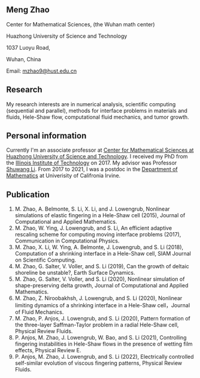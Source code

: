 
## Meng Zhao

Center for Mathematical Sciences, (the Wuhan math center)

Huazhong University of Science and Technology

1037 Luoyu Road,

Wuhan, China

Email: mzhao9@hust.edu.cn


## Research

My research interests are in numerical analysis, scientific computing (sequential and parallel), methods for interface problems in materials and fluids, Hele-Shaw flow, computational fluid mechanics, and tumor growth. 



## Personal information

Currently I'm an associate professor at [Center for Mathematical Sciences at Huazhong University of Science and Technology](http://mathcenter.hust.edu.cn/). I received my PhD from the [Illinois Institute of Technology](https://www.iit.edu/applied-math) on 2017. My advisor was Professor [Shuwang Li](http://www.math.iit.edu/~sli/Site/Welcome.html). From 2017 to 2021, I was a postdoc in the [Department of Mathematics](https://www.math.uci.edu) at Univerisity of Califronia Irvine.


## Publication

1. M. Zhao, A. Belmonte, S. Li, X. Li, and J. Lowengrub, Nonlinear simulations of elastic fingering in a Hele-Shaw cell (2015), Journal of Computational and Applied Mathematics.
2. M. Zhao, W. Ying, J. Lowengrub, and S. Li, An efficient adaptive rescaling scheme for computing moving interface problems (2017), Communication in Computational Physics.
3. M. Zhao, X. Li, W. Ying, A. Belmonte, J. Lowengrub, and S. Li (2018), Computation of a shrinking interface in a Hele-Shaw cell, SIAM Journal on Scientific Computing.
4. M. Zhao, G. Salter, V. Voller, and S. Li (2019), Can the growth of deltaic shoreline be unstable?, Earth Surface Dynamics.
5. M. Zhao, G. Salter, V. Voller, and S. Li (2020), Nonlinear simulation of shape-preserving delta growth, Journal of Computational and Applied Mathematics.
6. M. Zhao, Z. Niroobakhsh, J. Lowengrub, and S. Li (2020), Nonlinear limiting dynamics of a shrinking interface in a Hele-Shaw cell，Journal of Fluid Mechanics.
7. M. Zhao, P. Anjos, J. Lowengrub, and S. Li (2020), Pattern formation of the three-layer Saffman-Taylor problem in a radial Hele-Shaw cell, Physical Review Fluids.
8. P. Anjos, M. Zhao, J. Lowengrub, W. Bao, and S. Li (2021), Controlling fingering instabilities in Hele-Shaw flows in the presence of wetting film effects, Physical Review E.
9. P. Anjos, M. Zhao, J. Lowengrub, and S. Li (2022), Electrically controlled self-similar evolution of viscous fingering patterns, Physical Review Fluids.


